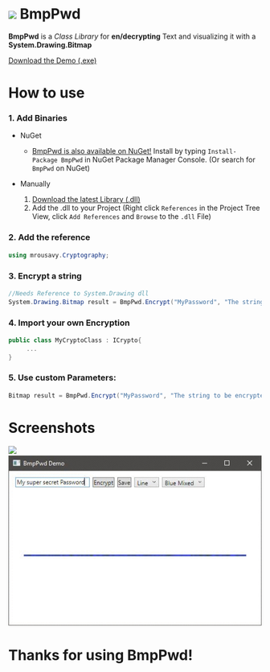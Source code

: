 # <img src="https://github.com/mrousavy/BmpPwd/blob/master/Images/BmpPwd.png?raw=true" width="42"> BmpPwd
**BmpPwd** is a _Class Library_ for **en/decrypting** Text and visualizing it with a **System.Drawing.Bitmap**

[Download the Demo (.exe)](https://github.com/mrousavy/BmpPwd/releases/download/1.0.0.3/BmpPwdTest.exe)

# How to use

### 1. Add Binaries
   + NuGet
      * [BmpPwd is also available on NuGet!](https://www.nuget.org/packages/BmpPwd)   Install by typing `Install-Package BmpPwd` in NuGet Package Manager Console. (Or search for `BmpPwd` on NuGet)

   + Manually
      1. [Download the latest Library (.dll)](https://github.com/mrousavy/BmpPwd/releases/download/1.0.0.3/BmpPwd.dll)
      2. Add the .dll to your Project   (Right click `References` in the Project Tree View, click `Add References` and `Browse` to the `.dll` File)

### 2. Add the reference
   ```C#
   using mrousavy.Cryptography;
   ```

### 3. Encrypt a string
   ```C#
   //Needs Reference to System.Drawing dll
   System.Drawing.Bitmap result = BmpPwd.Encrypt("MyPassword", "The string to be encrypted");
   ```
   
### 4. Import your own Encryption
   ```C#
   public class MyCryptoClass : ICrypto{
        ...
   }
   ```

### 5. Use custom Parameters:
   ```C#
   Bitmap result = BmpPwd.Encrypt("MyPassword", "The string to be encrypted", new MyCryptoClass(), BmpPwd.DrawingScheme.Square, BmpPwd.ColorScheme.BlueMixed);
   ```

# Screenshots
<img src="https://github.com/mrousavy/BmpPwd/blob/master/Images/Screenshot.png?raw=true">
<img src="https://github.com/mrousavy/BmpPwd/blob/master/Images/Screenshots.gif?raw=true">

# Thanks for using BmpPwd!
